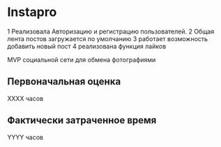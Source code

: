 # Instapro

1 Реализовала Авторизацию и регистрацию пользователей.
2 Общая лента постов загружается по умолчанию
3 работает возможность добавить новый пост
4 реализована функция лайков

MVP социальной сети для обмена фотографиями

## Первоначальная оценка

ХХХХ часов

## Фактически затраченное время

YYYY часов
